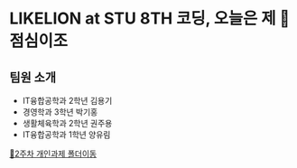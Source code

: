 # LIKELION at STU 8TH 코딩, 오늘은 제 🍳점심이조
## 팀원 소개
- IT융합공학과 2학년 김용기
- 경영학과 3학년 박기홍
- 생활체육학과 2학년 권주용
- IT융합공학과 1학년 양유림

[🚩2주차 개인과제 폴더이동](./2주차개인과제)
